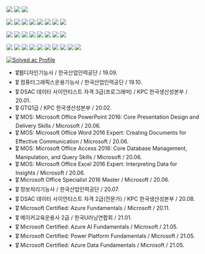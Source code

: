 <a href="#" target="_blank"><img src="https://img.shields.io/badge/LinkedIn-black?style=flat&logo=Linkedin&logoColor=#E4405F"/></a> <a href="#" target="_blank"><img src="https://img.shields.io/badge/Instagram-black?style=flat&logo=Instagram&logoColor=#E4405F"/></a> <a href="#" target="_blank"><img src="https://img.shields.io/badge/Blog-black?style=flat&logo=naver&logoColor=#E4405F"/></a>

<a href="#" target="_blank"><img src="https://img.shields.io/badge/C-black?style=flat&logo=C&logoColor=#E4405F"/></a> <a href="#" target="_blank"><img src="https://img.shields.io/badge/C++-black?style=flat&logo=C%2b%2b&logoColor=#E4405F"/></a> <a href="#" target="_blank"><img src="https://img.shields.io/badge/Java-black?style=flat&logo=Java&logoColor=#E4405F"/></a> <a href="#" target="_blank"><img src="https://img.shields.io/badge/Python-black?style=flat&logo=Python&logoColor=#E4405F"/></a> <a href="#" target="_blank"><img src="https://img.shields.io/badge/Html5-black?style=flat&logo=Html5&logoColor=#E4405F"/></a> <a href="#" target="_blank"><img src="https://img.shields.io/badge/CSS3-black?style=flat&logo=Css3&logoColor=#E4405F"/></a> <a href="#" target="_blank"><img src="https://img.shields.io/badge/JavaScript-black?style=flat&logo=JavaScript&logoColor=#E4405F"/></a> <a href="#" target="_blank"><img src="https://img.shields.io/badge/React-black?style=flat&logo=React&logoColor=#E4405F"/></a>

<a href="#" target="_blank"><img src="https://img.shields.io/badge/MySQL-black?style=flat&logo=Mysql&logoColor=#E4405F"/></a> <a href="#" target="_blank"><img src="https://img.shields.io/badge/Unix-black?style=flat&logo=Linux&logoColor=#E4405F"/></a> <a href="#" target="_blank"><img src="https://img.shields.io/badge/Arduino-black?style=flat&logo=Arduino&logoColor=#E4405F"/></a> <a href="#" target="_blank"><img src="https://img.shields.io/badge/Microsoft Azure-black?style=flat&logo=MicrosoftAzure&logoColor=#E4405F"/></a> <a href="#" target="_blank"><img src="https://img.shields.io/badge/Visualstudio-black?style=flat&logo=Visualstudio&logoColor=#E4405F"/></a> <a href="#" target="_blank"><img src="https://img.shields.io/badge/Visualstudio Code-black?style=flat&logo=VisualstudioCode&logoColor=#E4405F"/></a> <a href="#" target="_blank"><img src="https://img.shields.io/badge/Apache NetBeans IDE-black?style=flat&logo=ApacheNetBeansIDE&logoColor=#E4405F"/></a> <a href="#" target="_blank"><img src="https://img.shields.io/badge/Jupyter-black?style=flat&logo=jupyter&logoColor=#E4405F"/></a>

<a href="#" target="_blank"><img src="https://img.shields.io/badge/Adobe Photoshop-black?style=flat&logo=adobePhotoshop&logoColor=#E4405F"/></a> <a href="#" target="_blank"><img src="https://img.shields.io/badge/Adobe Illustrator-black?style=flat&logo=adobeillustrator&logoColor=#E4405F"/></a> <a href="#" target="_blank"><img src="https://img.shields.io/badge/Adobe Premiere pro-black?style=flat&logo=AdobePremierePro&logoColor=#E4405F"/></a> <a href="#" target="_blank"><img src="https://img.shields.io/badge/Adobe After Effects-black?style=flat&logo=adobeaftereffects&logoColor=#E4405F"/></a> <a href="#" target="_blank"><img src="https://img.shields.io/badge/Adobe XD-black?style=flat&logo=adobexd&logoColor=#E4405F"/></a> <a href="#" target="_blank"><img src="https://img.shields.io/badge/Figma-black?style=flat&logo=figma&logoColor=#E4405F"/></a> <a href="#" target="_blank"><img src="https://img.shields.io/badge/Rhino-black?style=flat&logo=Rhinoceros&logoColor=#E4405F"/></a> <a href="#" target="_blank"><img src="https://img.shields.io/badge/Autodesk Fusion360-black?style=flat&logo=Autodesk&logoColor=#E4405F"/></a> <a href="#" target="_blank"><img src="https://img.shields.io/badge/Autodesk Inventor-black?style=flat&logo=Autodesk&logoColor=#E4405F"/></a> <a href="#" target="_blank"><img src="https://img.shields.io/badge/Ableton Live 10-black?style=flat&logo=abletonlive&logoColor=#E4405F"/></a>  

[![Solved.ac Profile](http://mazassumnida.wtf/api/v2/generate_badge?boj=koila)](https://solved.ac/koila/)

- 🎖웹디자인기능사 / 한국산업인력공단 / 19.09.
- 🎖 컴퓨터그래픽스운용기능사 / 한국산업인력공단 / 19.10.
- 🎖 DSAC 데이터 사이언티스트 자격 3급(프로그래머) / KPC 한국생산성본부 / 20.01.
- 🎖 GTQ1급 / KPC 한국생산성본부 / 20.02.
- 🎖 MOS: Microsoft Office PowerPoint 2016: Core Presentation Design and Delivery Skills / Microsoft / 20.06.
- 🎖 MOS: Microsoft Office Word 2016 Expert: Creating Documents for Effective Communication / Microsoft / 20.06.
- 🎖 MOS: Microsoft Office Access 2016: Core Database Management, Manipulation, and Query Skills / Microsoft / 20.06.
- 🎖 MOS: Microsoft Office Excel 2016 Expert: Interpreting Data for Insights / Microsoft / 20.06.
- 🎖 Microsoft Office Specialist 2016 Master / Microsoft / 20.06.
- 🎖 정보처리기능사 / 한국산업인력공단 / 20.07.
- 🎖 DSAC 데이터 사이언티스트 자격 2급(전문가) / KPC 한국생산성본부 / 20.08.
- 🎖 Microsoft Certified: Azure Fundamentals / Microsoft / 20.11.
- 🎖 메이커교육운용사 2급 / 한국U러닝연합회 / 21.01.
- 🎖 Microsoft Certified: Azure AI Fundamentals / Microsoft / 21.05. 
- 🎖 Microsoft Certified: Power Platform Fundamentals / Microsoft / 21.05.
- 🎖 Microsoft Certified: Azure Data Fundamentals / Microsoft / 21.05.


<!---
l220x/l220x is a ✨ special ✨ repository because its `README.md` (this file) appears on your GitHub profile.
You can click the Preview link to take a look at your changes.
--->
